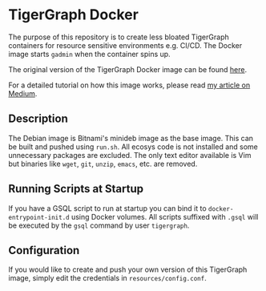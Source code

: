 # TigerGraph Docker

The purpose of this repository is to create less bloated TigerGraph containers for 
resource sensitive environments e.g. CI/CD. The Docker image starts `gadmin` when
the container spins up.

The original version of the TigerGraph Docker image can be found 
[here](https://github.com/tigergraph/ecosys/tree/master/demos/guru_scripts/docker).

For a detailed tutorial on how this image works, please read [my article on Medium](https://towardsdatascience.com/efficient-use-of-tigergraph-and-docker-5e7f9918bf53).

## Description

The Debian image is Bitnami's minideb image as the base image. This can be built
and pushed using `run.sh`. All ecosys code is not installed and some unnecessary
packages are excluded. The only text editor available is Vim but binaries like 
`wget`, `git`, `unzip`, `emacs`, etc. are removed.

## Running Scripts at Startup

If you have a GSQL script to run at startup you can bind it to `docker-entrypoint-init.d` using Docker volumes. All scripts suffixed with `.gsql` will be executed by the `gsql` command by user `tigergraph`.

## Configuration

If you would like to create and push your own version of this TigerGraph image, 
simply edit the credentials in `resources/config.conf`.
